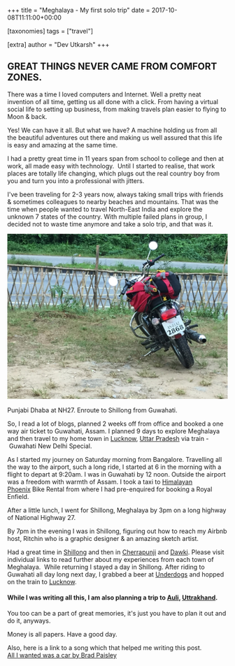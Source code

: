 +++
title = "Meghalaya - My first solo trip"
date = 2017-10-08T11:11:00+00:00

[taxonomies]
tags = ["travel"]

[extra]
author = "Dev Utkarsh"
+++

## GREAT THINGS NEVER CAME FROM COMFORT ZONES.


There was a time I loved computers and Internet. Well a pretty neat invention of all time, getting us all done with a click. From having a virtual social life to setting up business, from making travels plan easier to flying to Moon & back. 

  

Yes! We can have it all. But what we have? A machine holding us from all the beautiful adventures out there and making us well assured that this life is easy and amazing at the same time.


I had a pretty great time in 11 years span from school to college and then at work, all made easy with technology.  Until I started to realise, that work places are totally life changing, which plugs out the real country boy from you and turn you into a professional with jitters.

  

I've been traveling for 2-3 years now, always taking small trips with friends & sometimes colleagues to nearby beaches and mountains. That was the time when people wanted to travel North-East India and explore the unknown 7 states of the country. With multiple failed plans in group, I decided not to waste time anymore and take a solo trip, and that was it.  
  

![meghalaya](../assets/images/travel/meghalaya-bike.jpeg)

Punjabi Dhaba at NH27. Enroute to Shillong from Guwahati.

So, I read a lot of blogs, planned 2 weeks off from office and booked a one way air ticket to Guwahati, Assam. I planned 9 days to explore Meghalaya and then travel to my home town in [Lucknow](../lucknow-uttar-pradesh-city-of-nawabs), [Uttar Pradesh](#) via train - Guwahati New Delhi Special.

  
As I started my journey on Saturday morning from Bangalore. Travelling all the way to the airport, such a long ride, I started at 6 in the morning with a flight to depart at 9:20am. I was in Guwahati by 12 noon. Outside the airport was a freedom with warmth of Assam. I took a taxi to [Himalayan Phoenix](https://goo.gl/maps/8uLza3TQU6qFRrFAA) Bike Rental from where I had pre-enquired for booking a Royal Enfield.  
  
After a little lunch, I went for Shillong, Meghalaya by 3pm on a long highway of National Highway 27.  
  
By 7pm in the evening I was in Shillong, figuring out how to reach my Airbnb host, Ritchin who is a graphic designer & an amazing sketch artist.  
  
Had a great time in [Shillong](../shillong-rock-capital-of-india) and then in [Cherrapunji](../cherrapunji-or-sohra-october-drizzles) and [Dawki](../dawki-and-bangladesh-border). Please visit individual links to read further about my experiences from each town of Meghalaya.  While returning I stayed a day in Shillong. After riding to Guwahati all day long next day, I grabbed a beer at [Underdogs](https://g.page/UnderdoggsGuwahati?share) and hopped on the train to [Lucknow](../lucknow-uttar-pradesh-city-of-nawabs).  
  

#### While I was writing all this, I am also planning a trip to [Auli](../auli-joshimath-snow-skii-india), [Uttrakhand](#).

  

You too can be a part of great memories, it's just you have to plan it out and do it, anyways. 

Money is all papers. Have a good day.    

Also, here is a link to a song which that helped me writing this post.  
[All I wanted was a car by Brad Paisley](https://www.youtube.com/watch?v=fYZpcMvDEac)